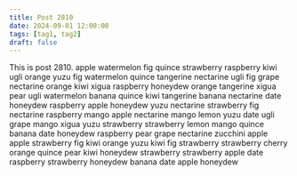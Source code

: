 ```yaml
---
title: Post 2810
date: 2024-09-01 12:00:00
tags: [tag1, tag2]
draft: false
---
```

This is post 2810.
apple
watermelon
fig
quince
strawberry
raspberry
kiwi
ugli
orange
yuzu
fig
watermelon
quince
tangerine
nectarine
ugli
fig
grape
nectarine
orange
kiwi
xigua
raspberry
honeydew
orange
tangerine
xigua
pear
ugli
watermelon
banana
quince
kiwi
tangerine
banana
nectarine
date
honeydew
raspberry
apple
honeydew
yuzu
nectarine
strawberry
fig
nectarine
raspberry
mango
apple
nectarine
mango
lemon
yuzu
date
ugli
grape
mango
xigua
yuzu
strawberry
strawberry
lemon
mango
quince
banana
date
honeydew
raspberry
pear
grape
nectarine
zucchini
apple
apple
strawberry
fig
kiwi
orange
yuzu
kiwi
fig
strawberry
strawberry
cherry
orange
quince
pear
kiwi
honeydew
strawberry
strawberry
apple
date
raspberry
strawberry
honeydew
banana
date
apple
honeydew
